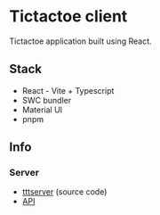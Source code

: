 # Tictactoe client

Tictactoe application built using React.

## Stack

- React - Vite + Typescript
- SWC bundler
- Material UI
- pnpm

## Info
### Server
- [tttserver](https://github.com/yashodhanketkar/tttserver) (source code)
- [API](https://tttserver.onrender.com/)
